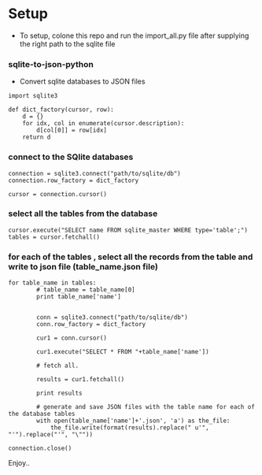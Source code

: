 # Setup
- To setup, colone this repo and run  the import_all.py file after supplying the right path to the sqlite file 

### sqlite-to-json-python
- Convert sqlite databases to JSON files
```
import sqlite3
 
def dict_factory(cursor, row):
    d = {}
    for idx, col in enumerate(cursor.description):
        d[col[0]] = row[idx]
    return d
```
### connect to the SQlite databases
```
connection = sqlite3.connect("path/to/sqlite/db")
connection.row_factory = dict_factory
 
cursor = connection.cursor()
```
### select all the tables from the database
```
cursor.execute("SELECT name FROM sqlite_master WHERE type='table';")
tables = cursor.fetchall()
```
### for each of the tables , select all the records from the table and write to json file (table_name.json file)
```
for table_name in tables:
		# table_name = table_name[0]
		print table_name['name']
		    

		conn = sqlite3.connect("path/to/sqlite/db")
		conn.row_factory = dict_factory
		 
		cur1 = conn.cursor()
		 
		cur1.execute("SELECT * FROM "+table_name['name'])
		 
		# fetch all.
		 
		results = cur1.fetchall()
		 
		print results

		# generate and save JSON files with the table name for each of the database tables
		with open(table_name['name']+'.json', 'a') as the_file:
		    the_file.write(format(results).replace(" u'", "'").replace("'", "\""))

connection.close()
```

Enjoy..
